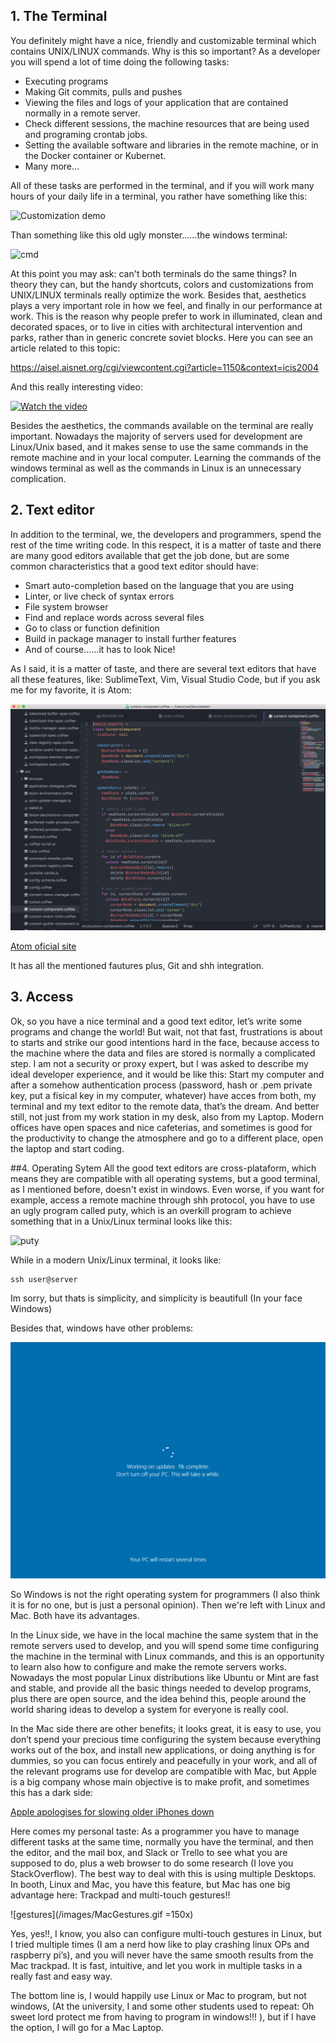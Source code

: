 ## 1.	The Terminal
You definitely might have a nice, friendly and customizable terminal which contains UNIX/LINUX 
commands. Why is this so important? As a developer you will spend a lot of time doing the following 
tasks:

-	Executing programs
-	Making Git commits, pulls and pushes
-	Viewing the files and logs of your application that are contained normally in a remote server. 
-	Check different sessions, the machine resources that are being used and programing crontab jobs.
-	Setting the available software and libraries in the remote machine, or in the Docker container or Kubernet.
-	Many more…

All of these tasks are performed in the terminal, and if you will work many hours of your daily life in a terminal, 
you rather have something like this: 

![Customization demo](https://github.com/apodkutin/agnoster-zsh-theme/raw/customize-prompt/agnoster_customization.gif)

Than something like this old ugly monster……the windows terminal:

![cmd](https://media.giphy.com/media/cZ1zIh0UvPqUM/giphy.gif)

At this point you may ask: can't both terminals do the same things? In theory they can, but the handy shortcuts, 
colors and customizations from UNIX/LINUX terminals really optimize the work. Besides that, aesthetics plays a very 
important role in how we feel, and finally in our performance at work. This is the reason why people prefer to 
work in illuminated, clean and decorated spaces, or to live in cities with architectural intervention and parks, rather 
than in generic concrete soviet blocks. Here you can see an article related to this topic:

https://aisel.aisnet.org/cgi/viewcontent.cgi?article=1150&context=icis2004

And this really interesting video:

[![Watch the video](https://img.youtube.com/vi/-O5kNPlUV7w/0.jpg)](https://www.youtube.com/watch?v=-O5kNPlUV7w)

Besides the aesthetics, the commands available on the terminal are really important. Nowadays the majority of servers used for development are Linux/Unix based, and it makes sense to use the same commands in the remote machine and in your local computer.
Learning the commands of the windows terminal as well as the commands in Linux is an unnecessary complication.

## 2.	Text editor
In addition to the terminal, we, the developers and programmers, spend the rest of the time writing code. In this respect, it is a matter of taste and there are many good editors available that get the job done, but are some common characteristics that a good text editor should have:

-	Smart auto-completion based on the language that you are using
-	Linter, or live check of syntax errors
-	File system browser
-	Find and replace words across several files
-	Go to class or function definition 
-	Build in package manager to install further features
-	And of course……it has to look Nice!

As I said, it is a matter of taste, and there are several text editors that have all these features, like: SublimeText, Vim, Visual Studio Code, but if you ask me for my favorite, it is Atom:

![atom](/images/atom.gif)

[Atom oficial site](https://atom.io/)

It has all the mentioned fautures plus, Git and shh integration. 

## 3.	Access
Ok, so you have a nice terminal and a good text editor, let’s write some programs and change the world! But wait, not that fast, frustrations is about to starts and strike our good intentions hard in the face, because access to the machine where the data and files are stored is normally a complicated step. I am not a security or proxy expert, but I was asked to describe my ideal developer experience, and it would be like this: Start my computer and after a somehow authentication process (password, hash or .pem private key, put a fisical key in my computer, whatever) have acces from both, my terminal and my text editor to the remote data, that’s the dream. And better still, not just from my work station in my desk, also from my Laptop. Modern offices have open spaces and nice cafeterias, and sometimes is good for the productivity to change the atmosphere and go to a different place, open the laptop and start coding.

##4.	Operating Sytem
All the good text editors are cross-plataform, which means they are compatible with all operating systems, but a good terminal, as I mentioned before, doesn't exist in windows. Even worse, if you want for example, access a remote machine through shh protocol, you have to use an ugly program called puty, which is an overkill program to achieve something that in a Unix/Linux terminal looks like this:

![puty](/images/puty.png)

While in a modern Unix/Linux terminal, it looks like: 

```
ssh user@server
```

Im sorry, but thats is simplicity, and simplicity is beautifull (In your face Windows)

Besides that, windows have other problems:

![wu](/images/windowsUpdates.gif)

So Windows is not the right operating system for programmers (I also think it is for no one, but is just a personal opinion). Then we're left with Linux and Mac. Both have its advantages.

In the Linux side, we have in the local machine the same system that in the remote servers used to develop, and you will spend some time configuring the machine in the terminal with Linux commands, and this is an opportunity to learn also how to configure and make the remote servers works. Nowadays the most popular Linux distributions like Ubuntu or Mint are fast and stable, and provide all the basic things needed to develop programs, plus there are open source, and the idea behind this, people around the world sharing ideas to develop a system for everyone is really cool. 

In the Mac side there are other benefits; it looks great, it is easy to use, you don’t spend your precious time configuring the system because everything works out of the box, and install new applications, or doing anything is for dummies, so you can focus entirely and peacefully in your work, and all of the relevant programs use for develop are compatible with Mac, but Apple is a big company whose main objective is to make profit, and sometimes this has a dark side:

[Apple apologises for slowing older iPhones down](https://www.bbc.com/news/technology-42508300)

Here comes my personal taste: As a programmer you have to manage different tasks at the same time, normally you have the terminal, and then the editor, and the mail box, and Slack or Trello to see what you are supposed to do, plus a web browser to do some research (I love you StackOverflow). The best way to deal with this is using multiple Desktops. In booth, Linux and Mac, you have this feature, but Mac has one big advantage here:  Trackpad and multi-touch gestures!!

![gestures](/images/MacGestures.gif =150x)

Yes, yes!!,  I know, you also can configure multi-touch gestures in Linux, but I tried multiple times (I am a nerd how like to play crashing linux OPs and raspberry pi’s), and you will never have the same smooth results from the Mac trackpad. It is fast, intuitive, and let you work in multiple tasks in a really fast and easy way.

The bottom line is, I would happily use Linux or Mac to program, but not windows, (At the university, I and some other students used to repeat: Oh sweet lord protect me from having to program in windows!!! ), but if I have the option, I will go for a Mac Laptop.



